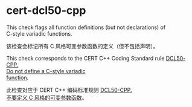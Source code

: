 # cert-dcl50-cpp

This check flags all function definitions (but not declarations) of  
C-style variadic functions.

该检查会标记所有 C 风格可变参数函数的定义（但不包括声明）。

This check corresponds to the CERT C++ Coding Standard rule [DCL50-CPP.  
Do not define a C-style variadic  
function](https://www.securecoding.cert.org/confluence/display/cplusplus/DCL50-CPP.+Do+not+define+a+C-style+variadic+function).

此检查对应于 CERT C++ 编码标准规则 [DCL50-CPP.  
不要定义 C 风格的可变参数函数](https://www.securecoding.cert.org/confluence/display/cplusplus/DCL50-CPP.+Do+not+define+a+C-style+variadic+function)。
